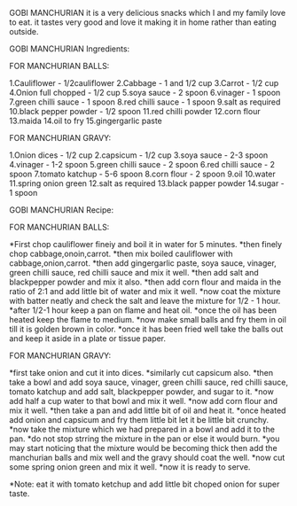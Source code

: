 GOBI MANCHURIAN
it is a very delicious snacks which I and my family love to eat.
it tastes very good and love it making it in home rather than eating outside.


GOBI MANCHURIAN Ingredients:

FOR MANCHURIAN BALLS:

1.Cauliflower - 1/2cauliflower
2.Cabbage - 1 and 1/2 cup 
3.Carrot - 1/2 cup
4.Onion full chopped - 1/2 cup
5.soya sauce - 2 spoon
6.vinager - 1 spoon 
7.green chilli sauce - 1 spoon 
8.red chilli sauce - 1 spoon
9.salt as required
10.black pepper powder - 1/2 spoon
11.red chilli powder
12.corn flour
13.maida
14.oil to fry
15.gingergarlic paste

FOR MANCHURIAN GRAVY:

1.Onion dices - 1/2 cup
2.capsicum - 1/2 cup
3.soya sauce - 2-3 spoon
4.vinager - 1-2 spoon 
5.green chilli sauce - 2 spoon 
6.red chilli sauce - 2 spoon
7.tomato katchup - 5-6 spoon
8.corn flour - 2 spoon
9.oil
10.water
11.spring onion green
12.salt as required
13.black papper powder
14.sugar - 1 spoon 




GOBI MANCHURIAN Recipe:

FOR MANCHURIAN BALLS:

*First chop cauliflower fineiy and boil it in water for 5 minutes.
*then finely chop cabbage,onoin,carrot.
*then mix boiled cauliflower with cabbage,onion,carrot.
*then add gingergarlic paste, soya sauce, vinager, green chilli sauce, red chilli sauce and mix it well.
*then add salt and blackpepper powder and mix it also.
*then add corn flour and maida in the ratio of 2:1 and add little bit of water and mix it well.
*now coat the mixture with batter neatly and check the salt and leave the mixture for 1/2 - 1 hour.
*after 1/2-1 hour keep a pan on flame and heat oil.
*once the oil has been heated keep the flame to medium.
*now make small balls and fry them in oil till it is golden brown in color.
*once it has been fried well take the balls out and keep it aside in a plate or tissue paper.


FOR MANCHURIAN GRAVY:

*first take onion and cut it into dices.
*similarly cut capsicum also.
*then take a bowl and add soya sauce, vinager, green chilli sauce, red chilli sauce, tomato katchup and add salt, blackpepper powder, and sugar to it.
*now add half a cup water to that bowl and mix it well.
*now add corn flour and mix it well.
*then take a pan and add little bit of oil and heat it.
*once heated add onion and capsicum and fry them little bit let it be little bit crunchy.
*now take the mixture which we had prepared in a bowl and add it to the pan.
*do not stop strring the mixture in the pan or else it would burn.
*you may start noticing that the mixture would be becoming thick then add the manchurian balls and mix well and the gravy should coat the well.
*now cut some spring onion green and mix it well.
*now it is ready to serve.

*Note: eat it with tomato ketchup and add little bit choped onion for super taste.